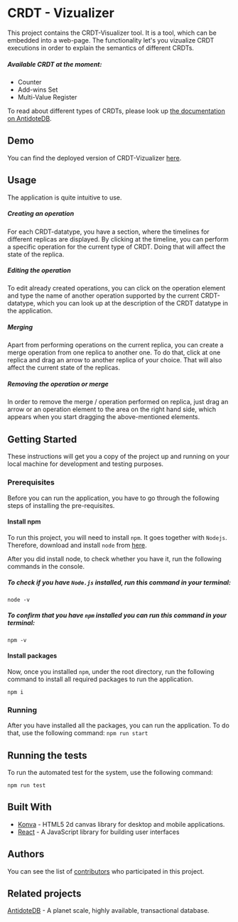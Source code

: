 # CRDT - Vizualizer

This project contains the CRDT-Visualizer tool. It is a tool, which can be embedded into a web-page. The functionality let's you vizualize CRDT executions in order to explain the semantics of different CRDTs.

##### Available CRDT at the moment:
- Counter
- Add-wins Set
- Multi-Value Register

To read about different types of CRDTs, please look up [the documentation on AntidoteDB](https://antidotedb.gitbook.io/documentation/api/datatypes).

## Demo

You can find the deployed version of CRDT-Vizualizer [here](https://www.antidotedb.eu/crdt-visualizer/).

## Usage

The application is quite intuitive to use. 

##### Creating an operation
For each CRDT-datatype, you have a section, where the timelines for different replicas are displayed. By clicking at the timeline, you can perform a specific operation for the current type of CRDT. Doing that will affect the state of the replica.

##### Editing the operation
To edit already created operations, you can click on the operation element and type the name of another operation supported by the current CRDT-datatype, which you can look up at the description of the CRDT datatype in the application.

##### Merging
 Apart from performing operations on the current replica, you can create a merge operation from one replica to another one. To do that, click at one replica and drag an arrow to another replica of your choice. That will also affect the current state of the replicas.

 ##### Removing the operation or merge

 In order to remove the merge / operation performed on replica, just drag an arrow or an operation element to the area on the right hand side, which appears when you start dragging the above-mentioned elements.

## Getting Started

These instructions will get you a copy of the project up and running on your local machine for development and testing purposes. 

### Prerequisites

Before you can run the application, you have to go through the following steps of installing the pre-requisites.

#### Install npm

To run this project, you will need to install `npm`. It goes together with `Nodejs`. Therefore, download and install `node` from [here](https://nodejs.org/en/).

After you did install node, to check whether you have it, run the following commands in the console.

##### To check if you have `Node.js` installed, run this command in your terminal:
`node -v`
##### To confirm that you have `npm` installed you can run this command in your terminal:
`npm -v`

#### Install packages

Now, once you installed `npm`, under the root directory, run the following command to install all required packages to run the application.

```
npm i
```

### Running

After you have installed all the packages, you can run the application.
To do that, use the following command:
`npm run start`

## Running the tests

To run the automated test for the system, use the following command:

`npm run test`

## Built With

* [Konva](https://konvajs.github.io/) - HTML5 2d canvas library for desktop and mobile applications.
* [React](https://reactjs.org/) - A JavaScript library for building user interfaces

## Authors

You can see the list of [contributors](https://github.com/AntidoteDB/crdt-visualizer/graphs/contributors) who participated in this project.

## Related projects

[AntidoteDB](https://www.antidotedb.eu/) - A planet scale, highly available, transactional database.
